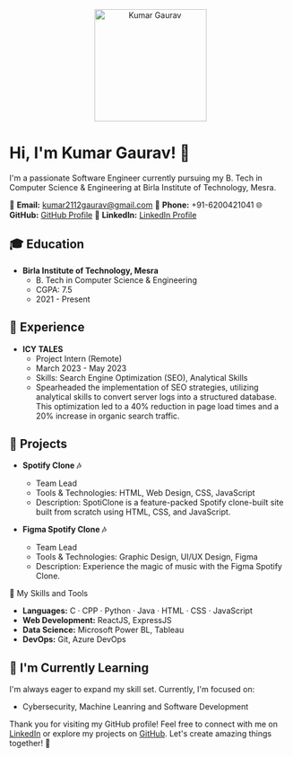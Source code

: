 <div align="center">
    <img src="your-profile-image-url" alt="Kumar Gaurav" width="200" height="200">
</div>

# Hi, I'm Kumar Gaurav! 👋

I'm a passionate Software Engineer currently pursuing my B. Tech in Computer Science & Engineering at Birla Institute of Technology, Mesra.

📧 **Email:** kumar2112gaurav@gmail.com
📱 **Phone:** +91-6200421041
🌐 **GitHub:** [GitHub Profile](https://github.com/your-username)
💼 **LinkedIn:** [LinkedIn Profile](https://www.linkedin.com/in/your-linkedin-profile)

## 🎓 Education

- **Birla Institute of Technology, Mesra**
  - B. Tech in Computer Science & Engineering
  - CGPA: 7.5
  - 2021 - Present


## 💼 Experience

- **ICY TALES**
  - Project Intern (Remote)
  - March 2023 - May 2023
  - Skills: Search Engine Optimization (SEO), Analytical Skills
  - Spearheaded the implementation of SEO strategies, utilizing analytical skills to convert server logs into a structured database. This optimization led to a 40% reduction in page load times and a 20% increase in organic search traffic.

## 🚀 Projects

- **Spotify Clone 🎶**
  - Team Lead
  - Tools & Technologies: HTML, Web Design, CSS, JavaScript
  - Description: SpotiClone is a feature-packed Spotify clone-built site built from scratch using HTML, CSS, and JavaScript.

- **Figma Spotify Clone 🎶**
  - Team Lead
  - Tools & Technologies: Graphic Design, UI/UX Design, Figma
  - Description: Experience the magic of music with the Figma Spotify Clone.

🚀 My Skills and Tools

- **Languages:** C · CPP · Python · Java · HTML · CSS · JavaScript
- **Web Development:** ReactJS, ExpressJS
- **Data Science:** Microsoft Power BL, Tableau
- **DevOps:** Git, Azure DevOps
  

## 🌱 I'm Currently Learning

I'm always eager to expand my skill set. Currently, I'm focused on:

- Cybersecurity, Machine Leanring and Software Development

Thank you for visiting my GitHub profile! Feel free to connect with me on [LinkedIn](https://www.linkedin.com/in/gauravtiwary21/) or explore my projects on [GitHub](https://github.com/DrMessLord). Let's create amazing things together! 🚀
